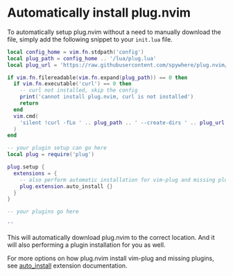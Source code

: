# Automatically install plug.nvim

To automatically setup plug.nvim without a need to manually download the file,
simply add the following snippet to your `init.lua` file.

```lua
local config_home = vim.fn.stdpath('config')
local plug_path = config_home .. '/lua/plug.lua'
local plug_url = 'https://raw.githubusercontent.com/spywhere/plug.nvim/main/plug.lua'

if vim.fn.filereadable(vim.fn.expand(plug_path)) == 0 then
  if vim.fn.executable('curl') == 0 then
    -- curl not installed, skip the config
    print('cannot install plug.nvim, curl is not installed')
    return
  end
  vim.cmd(
    'silent !curl -fLo ' .. plug_path .. ' --create-dirs ' .. plug_url
  )
end

-- your plugin setup can go here
local plug = require('plug')

plug.setup {
  extensions = {
    -- also perform automatic installation for vim-plug and missing plugins
    plug.extension.auto_install {}
  }
}

-- your plugins go here

''
```

This will automatically download plug.nvim to the correct location. And it
will also performing a plugin installation for you as well.

For more options on how plug.nvim install vim-plug and missing plugins, see
[auto_install](extensions/auto-install.md) extension documentation.
